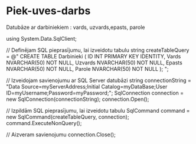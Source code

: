 # Piek-uves-darbs
Datubāze ar darbiniekiem : vards, uzvards,epasts, parole

using System.Data.SqlClient;

// Definējam SQL pieprasījumu, lai izveidotu tabulu
string createTableQuery = @"
    CREATE TABLE Darbinieki (
        ID INT PRIMARY KEY IDENTITY,
        Vards NVARCHAR(50) NOT NULL,
        Uzvards NVARCHAR(50) NOT NULL,
        Epasts NVARCHAR(50) NOT NULL,
        Parole NVARCHAR(50) NOT NULL
    );
";

// Izveidojam savienojumu ar SQL Server datubāzi
string connectionString = "Data Source=myServerAddress;Initial Catalog=myDataBase;User ID=myUsername;Password=myPassword;";
SqlConnection connection = new SqlConnection(connectionString);
connection.Open();

// Izpildām SQL pieprasījumu, lai izveidotu tabulu
SqlCommand command = new SqlCommand(createTableQuery, connection);
command.ExecuteNonQuery();

// Aizveram savienojumu
connection.Close();
